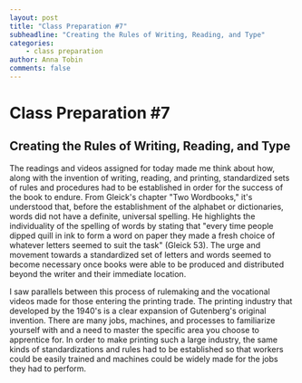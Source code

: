 ```yaml
---
layout: post
title: "Class Preparation #7"
subheadline: "Creating the Rules of Writing, Reading, and Type"
categories:
    - class preparation 
author: Anna Tobin
comments: false
---
```


# Class Preparation #7
## Creating the Rules of Writing, Reading, and Type

The readings and videos assigned for today made me think about how, along with the invention of writing, reading, and printing, standardized sets of rules and procedures had to be established in order for the success of the book to endure. From Gleick's chapter "Two Wordbooks," it's understood that, before the establishment of the alphabet or dictionaries, words did not have a definite, universal spelling. He highlights the individuality of the spelling of words by stating that "every time people dipped quill in ink to form a word on paper they made a fresh choice of whatever letters seemed to suit the task" (Gleick 53). The urge and movement towards a standardized set of letters and words seemed to become necessary once books were able to be produced and distributed beyond the writer and their immediate location. 


I saw parallels between this process of rulemaking and the vocational videos made for those entering the printing trade. The printing industry that developed by the 1940's is a clear expansion of Gutenberg's original invention. There are many jobs, machines, and processes to familiarize yourself with and a need to master the specific area you choose to apprentice for. In order to make printing such a large industry, the same kinds of standardizations and rules had to be established so that workers could be easily trained and machines could be widely made for the jobs they had to perform.   
   

